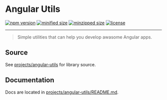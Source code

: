 # Angular Utils

[![npm version](https://img.shields.io/npm/v/@vakhramoff/angular-utils?color=green)](https://www.npmjs.com/package/@vakhramoff/angular-utils)
[![minified size](https://img.shields.io/bundlephobia/min/@vakhramoff/angular-utils)](https://www.npmjs.com/package/@vakhramoff/angular-utils)
[![minzipped size](https://img.shields.io/bundlephobia/minzip/@vakhramoff/angular-utils)](https://www.npmjs.com/package/@vakhramoff/angular-utils)
[![license](https://img.shields.io/npm/l/@vakhramoff/angular-utils)](LICENSE)

---

> Simple utilities that can help you develop awasome Angular apps.

## Source
See [projects/angular-utils](projects/angular-utils) for library source.

## Documentation
Docs are located in [projects/angular-utils/README.md](projects/angular-utils/README.md).
